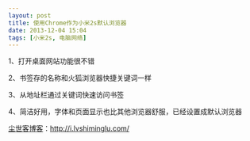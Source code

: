 ```yaml
---
layout: post
title: 使用Chrome作为小米2s默认浏览器
date: 2013-12-04 15:04
tags: [小米2s, 电脑网络]
---
```

1、打开桌面网站功能很不错

2、书签存的名称和火狐浏览器快捷关键词一样

3、从地址栏通过关键词快速访问书签

4、简洁好用，字体和页面显示也比其他浏览器舒服，已经设置成默认浏览器

<a href="http://i.lvshiminglu.com/">尘世客博客</a>：<a href="http://i.lvshiminglu.com/">http://i.lvshiminglu.com/</a>


